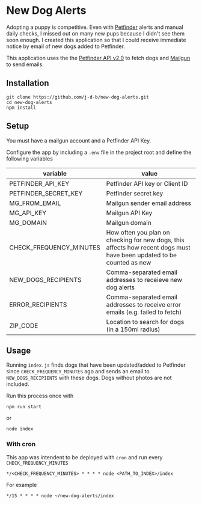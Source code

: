 # New Dog Alerts
Adopting a puppy is competitive. Even with [Petfinder](https://www.petfinder.com) alerts and manual daily checks, I missed out on many new pups because I didn't see them soon enough. I created this application so that I could receive immediate notice by email of new dogs added to Petfinder.

This application uses the the [Petfinder API v2.0](https://www.petfinder.com/developers/v2/docs/) to fetch dogs and [Mailgun](https://www.mailgun.com/) to send emails.

## Installation

```shell
git clone https://github.com/j-d-b/new-dog-alerts.git
cd new-dog-alerts
npm install
```

## Setup
You must have a mailgun account and a Petfinder API Key.

Configure the app by including a `.env` file in the project root and define the following variables

variable | value
--- | ---
PETFINDER_API_KEY | Petfinder API key or Client ID
PETFINDER_SECRET_KEY | Petfinder secret key
MG_FROM_EMAIL | Mailgun sender email address
MG_API_KEY | Mailgun API Key
MG_DOMAIN | Mailgun domain
CHECK_FREQUENCY_MINUTES | How often you plan on checking for new dogs, this affects how recent dogs must have been updated to be counted as new
NEW_DOGS_RECIPIENTS | Comma-separated email addresses to receieve new dog alerts
ERROR_RECIPIENTS | Comma-separated email addresses to receive error emails (e.g. failed to fetch)
ZIP_CODE | Location to search for dogs (in a 150mi radius)

## Usage
Running `index.js` finds dogs that have been updated/added to Petfinder since `CHECK_FREQUENCY_MINUTES` ago and sends an email to `NEW_DOGS_RECIPIENTS` with these dogs. Dogs without photos are not included.

Run this process once with

```shell
npm run start
```

or

```shell
node index
```

### With cron
This app was intendent to be deployed with `cron` and run every `CHECK_FREQUENCY_MINUTES`

```shell
*/<CHECK_FREQUENCY_MINUTES> * * * * node <PATH_TO_INDEX>/index
```

For example

```shell
*/15 * * * * node ~/new-dog-alerts/index
```
